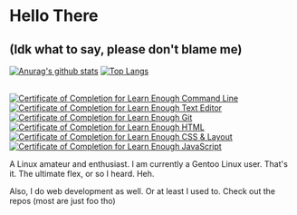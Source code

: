 # Hello There 
## (Idk what to say, please don't blame me)

[![Anurag's github stats](https://github-readme-stats.vercel.app/api?username=Axarva&theme=blueberry&show_icons=true)](https://github.com/anuraghazra/github-readme-stats) [![Top Langs](https://github-readme-stats.vercel.app/api/top-langs/?username=Axarva&layout=compact&theme=blueberry)](https://github.com/anuraghazra/github-readme-stats)

<br><a href="https://www.learnenough.com/certificates/Atharva"><img src="https://www.learnenough.com/certificates/Atharva/command-line-tutorial.svg" alt="Certificate of Completion for Learn Enough Command Line"></a><a href="https://www.learnenough.com/certificates/Atharva"><img src="https://www.learnenough.com/certificates/Atharva/text-editor-tutorial.svg" alt="Certificate of Completion for Learn Enough Text Editor"></a><a href="https://www.learnenough.com/certificates/Atharva"><img src="https://www.learnenough.com/certificates/Atharva/git-tutorial.svg" alt="Certificate of Completion for Learn Enough Git"></a><a href="https://www.learnenough.com/certificates/Atharva"><img src="https://www.learnenough.com/certificates/Atharva/html-tutorial.svg" alt="Certificate of Completion for Learn Enough HTML"></a><a href="https://www.learnenough.com/certificates/Atharva"><img src="https://www.learnenough.com/certificates/Atharva/css-and-layout-tutorial.svg" alt="Certificate of Completion for Learn Enough CSS &amp; Layout"></a><a href="https://www.learnenough.com/certificates/Atharva"><img src="https://www.learnenough.com/certificates/Atharva/javascript-tutorial.svg" alt="Certificate of Completion for Learn Enough JavaScript"></a>

<p> A Linux amateur and enthusiast.
  I am currently a Gentoo Linux user. That's it. The ultimate flex, or so I heard. Heh.
</p>
<p>Also, I do web development as well. Or at least I used to.
   Check out the repos (most are just foo tho)
</p>
</body>
